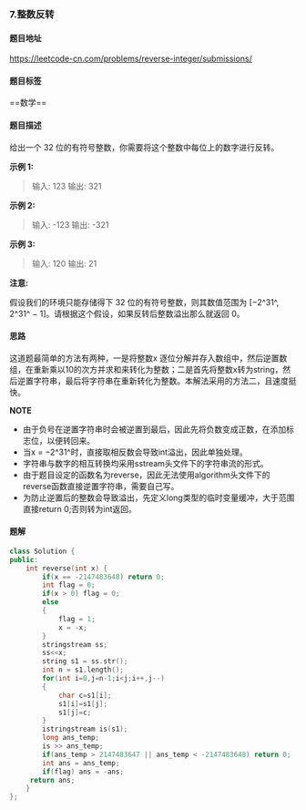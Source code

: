 ### 7.整数反转

#### 题目地址

<https://leetcode-cn.com/problems/reverse-integer/submissions/>

####  题目标签

==数学==

#### 题目描述

给出一个 32 位的有符号整数，你需要将这个整数中每位上的数字进行反转。

**示例 1:**

> 输入: 123
> 输出: 321

 **示例 2:**

> 输入: -123
> 输出: -321

**示例 3:**

> 输入: 120
> 输出: 21

**注意:**

假设我们的环境只能存储得下 32 位的有符号整数，则其数值范围为 [−2^31^,  2^31^ − 1]。请根据这个假设，如果反转后整数溢出那么就返回 0。

#### 思路

这道题最简单的方法有两种，一是将整数x 逐位分解并存入数组中，然后逆置数组，在重新乘以10的次方并求和来转化为整数；二是首先将整数x转为string，然后逆置字符串，最后将字符串在重新转化为整数。本解法采用的方法二，且速度挺快。

**NOTE**

- 由于负号在逆置字符串时会被逆置到最后，因此先将负数变成正数，在添加标志位，以便转回来。
- 当x = −2^31^时，直接取相反数会导致int溢出，因此单独处理。
- 字符串与数字的相互转换均采用sstream头文件下的字符串流的形式。
- 由于题目设定的函数名为reverse，因此无法使用algorithm头文件下的reverse函数直接逆置字符串，需要自己写。
- 为防止逆置后的整数会导致溢出，先定义long类型的临时变量缓冲，大于范围直接return 0;否则转为int返回。

#### 题解

```c++
class Solution {
public:
    int reverse(int x) {
        if(x == -2147483648) return 0;
        int flag = 0;
        if(x > 0) flag = 0;
        else
        {
            flag = 1;
            x = -x;
        }
        stringstream ss;
        ss<<x; 
        string s1 = ss.str();
        int n = s1.length();
        for(int i=0,j=n-1;i<j;i++,j--)
        {  
            char c=s1[i];  
            s1[i]=s1[j];  
            s1[j]=c;  
        }      
	    istringstream is(s1); 
	    long ans_temp;
	    is >> ans_temp;
        if(ans_temp > 2147483647 || ans_temp < -2147483648) return 0;
        int ans = ans_temp;
	    if(flag) ans = -ans;
     return ans;   
    }
};
```

